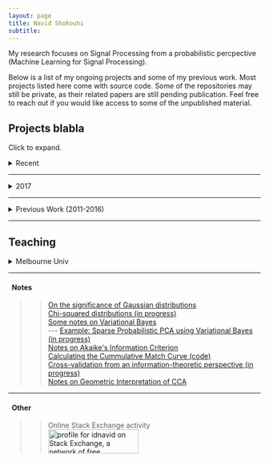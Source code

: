 ```yaml
---
layout: page
title: Navid Shokouhi
subtitle: 
---
```


My research focuses on Signal Processing from a probabilistic percpective (Machine Learning for Signal Processing).

Below is a list of my ongoing projects and some of my previous work. Most projects listed here come with source code. Some of the repositories may still be private, as their related papers are still pending publication. Feel free to reach out if you would like access to some of the unpublished material.

## Projects blabla
Click to expand. 
<details><summary>
   Recent
</summary>
   <a href="https://github.com/idnavid/selectOrder_public">model order selection for CCA</a><br/>
   <a href="https://github.com/idnavid/robustHRF">Robust HRF estimation (fNIRS) -- (private)</a><br/>
   <a href="https://github.com/idnavid/robustHRF">Multi-target Speaker Identification - 2018 MCE challenge -- (private)</a><br/>
   <a href="https://github.com/idnavid/sparse_CCA">Sparse Canonical Correlation Analysis -- (private)</a><br/>
   <a href="https://github.com/idnavid/sparse_PCA">Sparse Principal Component Analysis -- (private)</a><br/>
</details>

------
<details><summary>
   2017
</summary>
   <a href="https://github.com/idnavid/RBFadapt">RBF Neural Networks -- (private)</a><br/>
   <a href="https://github.com/idnavid/selectOrder_public">model order selection</a><br/>
   <a href="http://ieeexplore.ieee.org/document/8290677/">2D-Whitening for face recognition</a><br/>
   <a href="https://github.com/idnavid/spkr_diarization">Speaker Diarization (python)</a><br/>
</details>

------
<details><summary>
   Previous Work (2011-2016)
</summary>
PhD (UT Dallas, 2017) dissertation: Speaker Recognition and Diarization in Multi-Speaker Signals. A link to my dissertation can be found <a href="https://github.com/idnavid/dissertation/blob/master/SHOKOUHI-DISSERTATION-2017-rev3.pdf">here.</a><br/>
   Some code excerpts from my PhD work:
   Overlapped Speech Detection <a href="https://github.com/idnavid/pyknograms">(code)</a> and <a href="https://ieeexplore.ieee.org/document/7872488/">(paper)</a><br/>
    <a href="https://github.com/cyu0913/CRSS-SpkrDiar">UTDallas-CRSS Speaker Diarization tool-box -- (private)</a><br/>
    <a href="https://github.com/idnavid/speech_activity_detection">Speech Activity Detection for UT-Dallas projects</a><br/>
    <a href="https://github.com/idnavid/py_vad_tool">light-weight Speech Activity Detection</a><br/>
    <a href="https://github.com/idnavid/sre2016">Speaker verification (includes code additions to Kaldi: NDA, Clustering, DCF calculations</a><br/>   
</details>

------
## Teaching
<details><summary>
   Melbourne Univ
</summary>
   <a href="https://github.com/idnavid/imageprocessing_elen90076">Digital Image Processing ELEN90076</a> -- Only available for ELEN90076 students. 
</details>

------
#### &nbsp;&nbsp;Notes
>> [On the significance of Gaussian distributions](https://github.com/idnavid/misc/blob/master/Gaussian_approximation.md)<br/>
>> [Chi-squared distributions (in progress)](NA)<br/>
>> [Some notes on Variational Bayes](https://github.com/idnavid/misc/blob/master/variationalbayes_doc1.ipynb)<br/>
   --- [Example: Sparse Probabilistic PCA using Variational Bayes (in progress)](na)<br/>
>> [Notes on Akaike's Information Criterion](https://github.com/idnavid/misc/blob/master/deriving_aic.pdf)<br/>
>> [Calculating the Cummulative Match Curve (code)](https://github.com/idnavid/misc/blob/master/plot_cmc.m)<br/>
>> [Cross-validation from an information-theoretic perspective (in progress)](na)<br/>
>> [Notes on Geometric Interpretation of CCA](https://github.com/idnavid/misc/blob/master/cca_geometricinterp.ipynb)<br/>

------
#### &nbsp;&nbsp;Other<br/>
>> Online Stack Exchange activity<br/>
>> <a href="https://stackexchange.com/users/1800970/idnavid?tab=accounts"><img src="https://stackexchange.com/users/flair/1800970.png" width="180" height="48" alt="profile for idnavid on Stack Exchange, a network of free, community-driven Q&amp;A sites" title="profile for idnavid on Stack Exchange, a network of free, community-driven Q&amp;A sites" /></a> <br/>
